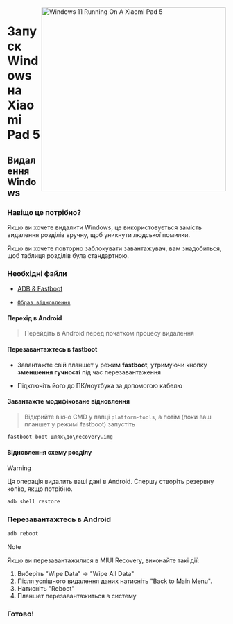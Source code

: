 <img align="right" src="https://raw.githubusercontent.com/erdilS/Port-Windows-11-Xiaomi-Pad-5/main/nabu.png" width="425" alt="Windows 11 Running On A Xiaomi Pad 5">

# Запуск Windows на Xiaomi Pad 5

## Видалення Windows

### Навіщо це потрібно?

Якщо ви хочете видалити Windows, це використовується замість видалення розділів вручну, щоб уникнути людської помилки.

Якщо ви хочете повторно заблокувати завантажувач, вам знадобиться, щоб таблиця розділів була стандартною.

### Необхідні файли

- [ADB & Fastboot](https://developer.android.com/studio/releases/platform-tools)

- [```Образ відновлення```](https://github.com/ArKT-7/twrp_device_xiaomi_nabu/releases/tag/mod-win)

#### Перехід в Android
> Перейдіть в Android перед початком процесу видалення

#### Перезавантажтесь в fastboot
- Завантажте свій планшет у режим **fastboot**, утримуючи кнопку **зменшення гучності** під час перезавантаження

- Підключіть його до ПК/ноутбука за допомогою кабелю

#### Завантажте модифіковане відновлення
> Відкрийте вікно CMD у папці `platform-tools`, а потім (поки ваш планшет у режимі fastboot) запустіть
```cmd
fastboot boot шлях\до\recovery.img
```

#### Відновлення схему розділу
> [!Warning]
> Ця операція видалить ваші дані в Android. Спершу створіть резервну копію, якщо потрібно.
```cmd
adb shell restore
```

### Перезавантажтесь в Android
```cmd
adb reboot
```

> [!Note]
> Якщо ви перезавантажилися в MIUI Recovery, виконайте такі дії:
> 1. Виберіть "Wipe Data" -> "Wipe All Data"
> 2. Після успішного видалення даних натисніть "Back to Main Menu".
> 3. Натисніть "Reboot"
> 4. Планшет перезавантажиться в систему

### Готово!
